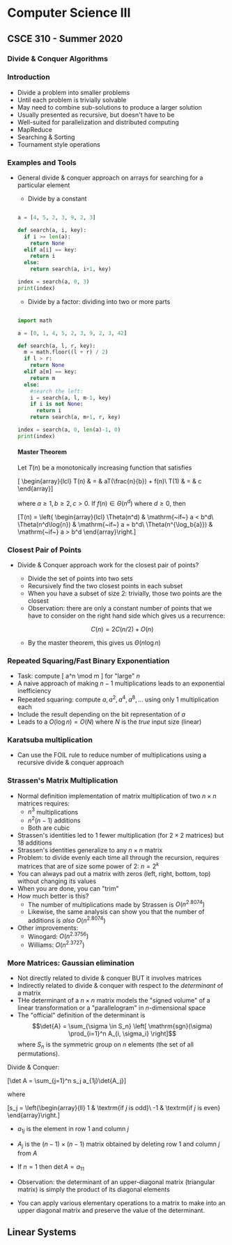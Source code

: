 
# Computer Science III
## CSCE 310 - Summer 2020
### Divide & Conquer Algorithms

### Introduction 

* Divide a problem into smaller problems
* Until each problem is trivially solvable
* May need to combine sub-solutions to produce a larger solution
* Usually presented as recursive, but doesn't have to be
* Well-suited for parallelization and distributed computing
* MapReduce
* Searching & Sorting
* Tournament style operations

### Examples and Tools

* General divide & conquer approach on arrays for searching for a particular element
  * Divide by a constant

  ```python

  a = [4, 5, 2, 3, 9, 2, 3]

  def search(a, i, key):
    if i >= len(a):
      return None
    elif a[i] == key:
      return i
    else:
      return search(a, i+1, key)

  index = search(a, 0, 3)
  print(index)
  ```
  
  * Divide by a factor: dividing into two or more parts
   
  ```python

  import math

  a = [0, 1, 4, 5, 2, 3, 9, 2, 3, 42]

  def search(a, l, r, key):
    m = math.floor((l + r) / 2)
    if l > r:
      return None
    elif a[m] == key:
      return m
    else:
      #search the left:
      i = search(a, l, m-1, key)
      if i is not None:
        return i
      return search(a, m+1, r, key)

  index = search(a, 0, len(a)-1, 0)
  print(index)
  ```     

  #### Master Theorem

  Let $T(n)$ be a monotonically increasing function that satisfies

  \[
  \begin{array}{lcl}
  T(n) & = & aT(\frac{n}{b}) + f(n)\\
  T(1) & = & c
  \end{array}\]

  where $a \geq 1, b \geq 2, c> 0$.  If $f(n) \in \Theta(n^d)$ where $d \geq 0$, then

  \[T(n) = \left\{
           \begin{array}{lcl}
           \Theta(n^d) & \mathrm{~if~} a < b^d\\
           \Theta(n^d\log{n}) & \mathrm{~if~} a = b^d\\
           \Theta(n^{\log_b{a}}) & \mathrm{~if~} a > b^d
           \end{array}\right.\]

### Closest Pair of Points

* Divide & Conquer approach work for the closest pair of points?
  * Divide the set of points into two sets 
  * Recursively find the two closest points in each subset
  * When you have a subset of size 2: trivially, those two points are the closest
  * Observation: there are only a constant number of points that we have to consider on the right hand side which gives us a recurrence:
  
  $$C(n) = 2C(n/2) + O(n)$$
  
  * By the master theorem, this gives us $\Theta(n\log{n})$

### Repeated Squaring/Fast Binary Exponentiation

* Task: compute 
  \[ a^n \mod m \]
  for "large" $n$
* A naive approach of making $n-1$ multiplications leads to an exponential inefficiency
* Repeated squaring: compute $a, a^2, a^4, a^8, \ldots$ using only 1 multiplication each
* Include the result depending on the bit representation of $a$
* Leads to a $O(\log{n}) = O(N)$ where $N$ is the *true* input size (linear)

### Karatsuba multiplication

* Can use the FOIL rule to reduce number of multiplications using a recursive divide & conquer approach

### Strassen's Matrix Multiplication

* Normal definition implementation of matrix multiplication of two $n \times n$ matrices requires:
  * $n^3$ multiplications
  * $n^2(n-1)$ additions
  * Both are cubic
* Strassen's identities led to 1 fewer multiplication (for $2 \times 2$ matrices) but 18 additions
* Strassen's identities generalize to any $n \times n$ matrix
* Problem: to divide evenly each time all through the recursion, requires matrices that are of size some power of 2: $n = 2^k$
* You can always pad out a matrix with zeros (left, right, bottom, top) without changing its values
* When you are done, you can "trim"
* How much better is this?
  * The number of multiplications made by Strassen is $O(n^{2.8074})$
  * Likewise, the same analysis can show you that the number of additions is *also* $O(n^{2.8074})$
* Other improvements:
  * Winogard: $O(n^{2.3756})$
  * Williams: $O(n^{2.3727})$

### More Matrices: Gaussian elimination

* Not directly related to divide & conquer BUT it involves matrices
* Indirectly related to divide & conquer with respect to the *determinant* of a matrix  
* THe determinant of a $n \times n$ matrix models the "signed volume" of a linear transformation or a "parallelogram" in $n$-dimensional space
* The "official" definition of the determinant is 
$$\det{A} = \sum_{\sigma \in S_n} \left[ \mathrm{sgn}(\sigma) \prod_{i=1}^n A_{i, \sigma_i} \right]$$
where $S_n$ is the symmetric group on $n$ elements (the set of all permutations).

Divide & Conquer:

\[\det A = \sum_{j=1}^n s_j a_{1j}\det{A_j}\]

where

\[s_j = 
\left\{\begin{array}{ll}
1 & \textrm{if $j$ is odd}\\
-1 & \textrm{if $j$ is even}
\end{array}\right.\]

* $a_{1j}$ is the element in row 1 and column $j$
* $A_j$ is the $(n-1) \times (n-1)$ matrix obtained by deleting row 1
     and column $j$ from $A$
*  If $n = 1$ then $\det{A} = a_{11}$

* Observation: the determinant of an upper-diagonal matrix (triangular matrix) is simply the product of its diagonal elements
* You can apply various elementary operations to a matrix to make into an upper diagonal matrix and preserve the value of the determinant.

## Linear Systems


```text











```